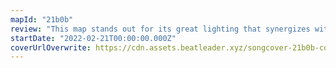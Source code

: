 ```yaml
---
mapId: "21b0b"
review: "This map stands out for its great lighting that synergizes with the Cinema video, highly polished presentation and novel use of note colours! The well spaced full difficulty spread makes it accessible while being challenging to masters!"
startDate: "2022-02-21T00:00:00.000Z"
coverUrlOverwrite: https://cdn.assets.beatleader.xyz/songcover-21b0b-cover.jpg
---
```

